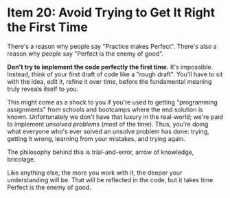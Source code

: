 # Item 20: Avoid Trying to Get It Right the First Time

There's a reason why people say "Practice makes Perfect". There's also a reason why people say "Perfect is the enemy of good".

**Don't try to implement the code perfectly the first time.** It's impossible. Instead, think of your first draft of code like a
"rough draft". You'll have to sit with the idea, edit it, refine it over time, before the fundamental meaning truly reveals itself
to you.

This might come as a shock to you if you're used to getting "programming assignments" from schools and bootcamps where the end
solution is known. Unfortunately we don't have that luxury in the real-world; we're paid to implement _unsolved problems_ (most of
the time). Thus, you're doing what everyone who's ever solved an unsolve problem has done: trying, getting it wrong, learning from
your mistakes, and trying again.

The philosophy behind this is trial-and-error, arrow of knowledge, bricolage.

Like anything else, the more you work with it, the deeper your understanding will be. That will be reflected in the code, but it
takes time. Perfect is the enemy of good.
